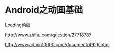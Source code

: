 # Android之动画基础

Loading动画

http://www.zhihu.com/question/27718787





http://www.admin10000.com/document/4926.html